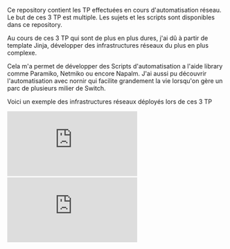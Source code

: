 Ce repository contient les TP effectuées en cours d'automatisation réseau.
Le but de ces 3 TP est multiple. Les sujets et les scripts sont disponibles dans ce repository.

Au cours de ces 3 TP qui sont de plus en plus dures, j'ai dû à partir de template Jinja, développer des infrastructures réseaux du plus en plus complexe.

Cela m'a permet de développer des Scripts d'automatisation a l'aide library comme Paramiko, Netmiko ou encore Napalm. J'ai aussi pu découvrir l'automatisation avec nornir qui facilite grandement la vie lorsqu'on gère un parc de plusieurs milier de Switch.

Voici un exemple des infrastructures réseaux déployés lors de ces 3 TP

![](https://github.com/Damien-OLLIER/TP_Automatisation_Reseaux/blob/master/TP_Automatisation_Reseaux/Sujet_TP-1.pdf)
![](https://github.com/Damien-OLLIER/TP_Automatisation_Reseaux/blob/master/TP_Automatisation_Reseaux/Sujet_TP-2.pdf)



